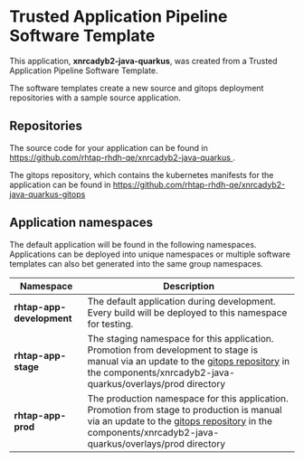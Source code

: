 # Trusted Application Pipeline Software Template

This application, **xnrcadyb2-java-quarkus**, was created from a Trusted Application Pipeline Software Template.

The software templates create a new source and gitops deployment repositories with a sample source application. 

## Repositories

The source code for your application can be found in [https://github.com/rhtap-rhdh-qe/xnrcadyb2-java-quarkus ](https://github.com/rhtap-rhdh-qe/xnrcadyb2-java-quarkus ).
 
The gitops repository, which contains the kubernetes manifests for the application can be found in 
[https://github.com/rhtap-rhdh-qe/xnrcadyb2-java-quarkus-gitops ](https://github.com/rhtap-rhdh-qe/xnrcadyb2-java-quarkus-gitops ) 

## Application namespaces 

The default application will be found in the following namespaces. Applications can be deployed into unique namespaces or multiple software templates can also bet generated into the same group namespaces.  

|  Namespace   |  Description   |  
| -------- | -------- |   
| **rhtap-app-development** | The default application during development. Every build will be deployed to this namespace for testing. | 
| **rhtap-app-stage** | The staging namespace for this application. Promotion from development to stage is manual via an update to the [gitops repository](https://github.com/rhtap-rhdh-qe/xnrcadyb2-java-quarkus-gitops ) in the components/xnrcadyb2-java-quarkus/overlays/prod directory |  
| **rhtap-app-prod** | The production namespace for this application. Promotion from stage to production is manual via an update to the [gitops repository](https://github.com/rhtap-rhdh-qe/xnrcadyb2-java-quarkus-gitops ) in the components/xnrcadyb2-java-quarkus/overlays/prod directory | 
